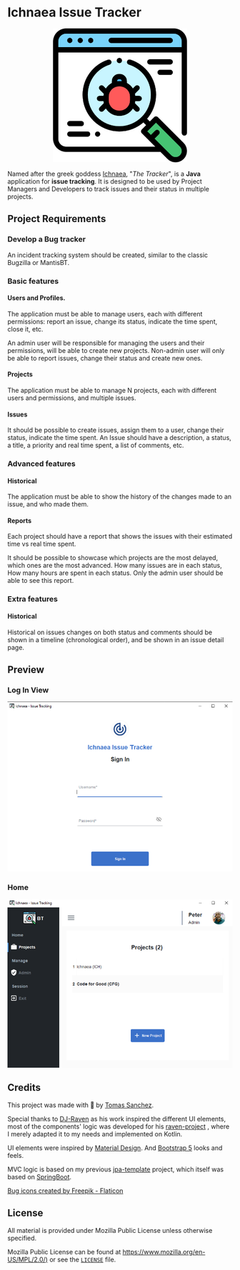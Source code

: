 # Ichnaea Issue Tracker

<p align="center">
    <img alt="Ichnaea Logo" height="300" src="src/main/resources/icon/ichnaea-icon.png" width="300"/>
</p>


Named after the greek goddess [Ichnaea](https://en.wikipedia.org/wiki/Ichnaea), "_The Tracker_", is a **Java**
application
for **issue tracking**. It is designed to be used by
Project Managers
and Developers to track
issues and their status in multiple projects.

## Project Requirements

### Develop a Bug tracker

An incident tracking system should be created, similar to the classic Bugzilla or MantisBT.

### Basic features

#### Users and Profiles.

The application must be able to manage users, each with different permissions: report an issue, change its status,
indicate the time spent, close it, etc.

An admin user will be responsible for managing the users and their permissions, will be able to create new projects.
Non-admin user will only be able to report issues, change their status and create new ones.

#### Projects

The application must be able to manage N projects, each with different users and permissions, and multiple issues.

#### Issues

It should be possible to create issues, assign them to a user, change their status, indicate the time spent. An Issue
should have a description, a status, a title, a priority and real time spent, a list of comments, etc.

### Advanced features

#### Historical

The application must be able to show the history of the changes made to an issue, and who made them.

#### Reports

Each project should have a report that shows the issues with their estimated time vs real time spent.

It should be possible to showcase which projects are the most delayed, which ones are the most advanced. How many issues
are in each status, How many hours are spent in each status. Only the admin user should be able to see this report.

### Extra features

#### Historical

Historical on issues changes on both status and comments should be shown in a timeline (chronological order), and be
shown in an issue detail page.

## Preview

### Log In View

<img src="assets/ichnaea-login.PNG" alt="Log In"/>

### Home

<img src="assets/ichnaea-home.PNG" alt="Home"/>

## Credits

This project was made with 💙 by [Tomas Sanchez](https://github.com/tomasanchez).

Special thanks to [DJ-Raven](https://github.com/DJ-Raven) as his work inspired the different UI elements, most of the
components' logic was developed for his [raven-project](https://github.com/DJ-Raven/raven-project) , where I merely
adapted it to my needs and implemented on
Kotlin.

UI elements were inspired by [Material Design](https://material.io/design/).
And [Bootstrap 5](https://getbootstrap.com/docs/5.0/getting-started/introduction/) looks and feels.

MVC logic is based on my previous [jpa-template](https://github.com/tomasanchez/jpa-template) project, which
itself was based
on [SpringBoot](https://spring.io/projects/spring-boot).

<a href="https://www.flaticon.com/free-icons/bug" title="bug icons">Bug icons created by Freepik - Flaticon</a>

## License

All material is provided under Mozilla Public License unless otherwise specified.

Mozilla Public License can be found at <https://www.mozilla.org/en-US/MPL/2.0/)> or see the [`LICENSE`](LICENSE) file.